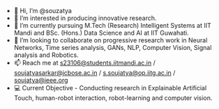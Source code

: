 - 👋 Hi, I’m @souzatya
- 👀 I’m interested in producing innovative research.
- 🌱 I’m currently pursuing M.Tech (Research) Intelligent Systems at IIT Mandi and BSc. (Hons.) Data Science and AI at IIT Guwahati.
- 💞️ I’m looking to collaborate on progressive research work in Neural Networks, Time series analysis, GANs, NLP, Computer Vision, Signal analysis and Robotics.
- 📫 Reach me at s23106@students.iitmandi.ac.in / soujatyasarkar@jcbose.ac.in / s.soujatya@op.iitg.ac.in / soujatya@ieee.org
- 💻 Current Objective - Conducting research in Explainable Artificial Touch, human-robot interaction, robot-learning and computer vision.

<!---
souzatya/souzatya is a ✨ special ✨ repository because its `README.md` (this file) appears on your GitHub profile.
You can click the Preview link to take a look at your changes.
--->
